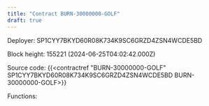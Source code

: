 ```yaml
---
title: "Contract BURN-30000000-GOLF"
draft: true
---
```

Deployer: SP1CYY7BKYD60R08K734K9SC6GRZD4ZSN4WCDE5BD


 



Block height: 155221 (2024-06-25T04:02:42.000Z)

Source code: {{<contractref "BURN-30000000-GOLF" SP1CYY7BKYD60R08K734K9SC6GRZD4ZSN4WCDE5BD BURN-30000000-GOLF>}}

Functions:


